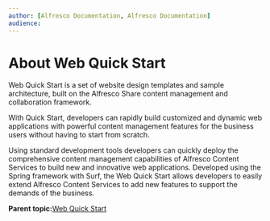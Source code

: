 ```yaml
---
author: [Alfresco Documentation, Alfresco Documentation]
audience: 
---
```


# About Web Quick Start

Web Quick Start is a set of website design templates and sample architecture, built on the Alfresco Share content management and collaboration framework.

With Quick Start, developers can rapidly build customized and dynamic web applications with powerful content management features for the business users without having to start from scratch.

Using standard development tools developers can quickly deploy the comprehensive content management capabilities of Alfresco Content Services to build new and innovative web applications. Developed using the Spring framework with Surf, the Web Quick Start allows developers to easily extend Alfresco Content Services to add new features to support the demands of the business.

**Parent topic:**[Web Quick Start](../concepts/WQS-intro.md)

